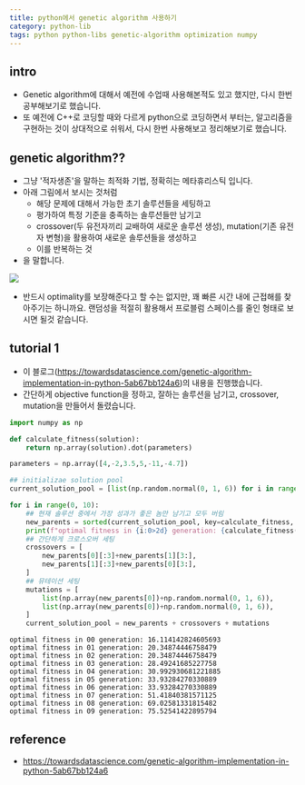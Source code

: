 ```yaml
---
title: python에서 genetic algorithm 사용하기
category: python-lib
tags: python python-libs genetic-algorithm optimization numpy 
---
```


## intro

- Genetic algorithm에 대해서 예전에 수업때 사용해본적도 있고 했지만, 다시 한번 공부해보기로 했습니다. 
- 또 예전에 C++로 코딩할 때와 다르게 python으로 코딩하면서 부터는, 알고리즘을 구현하는 것이 상대적으로 쉬워서, 다시 한번 사용해보고 정리해보기로 했습니다. 

## genetic algorithm?? 

- 그냥 '적자생존'을 말하는 최적화 기법, 정확히는 메타휴리스틱 입니다. 
- 아래 그림에서 보시는 것처럼 
    - 해당 문제에 대해서 가능한 초기 솔루션들을 세팅하고 
    - 평가하여 특정 기준을 충족하는 솔루션들만 남기고
    - crossover(두 유전자끼리 교배하여 새로운 솔루션 생성), mutation(기존 유전자 변형)을 활용하여 새로운 솔루션들을 생성하고 
    - 이를 반복하는 것
- 을 말합니다. 

![](https://cdn-images-1.medium.com/max/1600/1*HP8JVxlJtOv14rGLJfXEzA.png)

- 반드시 optimality를 보장해준다고 할 수는 없지만, 꽤 빠른 시간 내에 근접해를 찾아주기는 하니까요. 랜덤성을 적절히 활용해서 프로블럼 스페이스를 줄인 형태로 보시면 될것 같습니다. 

## tutorial 1

- 이 블로그(https://towardsdatascience.com/genetic-algorithm-implementation-in-python-5ab67bb124a6)의 내용을 진행했습니다. 
- 간단하게 objective function을 정하고, 잘하는 솔루션을 남기고, crossover, mutation을 만들어서 돌렸습니다. 

```python
import numpy as np 

def calculate_fitness(solution):
    return np.array(solution).dot(parameters)

parameters = np.array([4,-2,3.5,5,-11,-4.7])

## initializae solution pool 
current_solution_pool = [list(np.random.normal(0, 1, 6)) for i in range(0, 8)]

for i in range(0, 10):
    ## 현재 솔루션 중에서 가장 성과가 좋은 놈만 남기고 모두 버림 
    new_parents = sorted(current_solution_pool, key=calculate_fitness, reverse=True)[:4]
    print(f"optimal fitness in {i:0>2d} generation: {calculate_fitness(new_parents[0])}")
    ## 간단하게 크로스오버 세팅
    crossovers = [
        new_parents[0][:3]+new_parents[1][3:],
        new_parents[1][:3]+new_parents[0][3:],
    ]
    ## 뮤테이션 세팅 
    mutations = [
        list(np.array(new_parents[0])+np.random.normal(0, 1, 6)), 
        list(np.array(new_parents[0])+np.random.normal(0, 1, 6)),
    ]
    current_solution_pool = new_parents + crossovers + mutations 

```

```
optimal fitness in 00 generation: 16.114142824605693
optimal fitness in 01 generation: 20.34874446758479
optimal fitness in 02 generation: 20.34874446758479
optimal fitness in 03 generation: 28.49241685227758
optimal fitness in 04 generation: 30.992930681221885
optimal fitness in 05 generation: 33.93284270330889
optimal fitness in 06 generation: 33.93284270330889
optimal fitness in 07 generation: 51.41840381571125
optimal fitness in 08 generation: 69.02581331815482
optimal fitness in 09 generation: 75.52541422895794
```

## reference

- <https://towardsdatascience.com/genetic-algorithm-implementation-in-python-5ab67bb124a6>